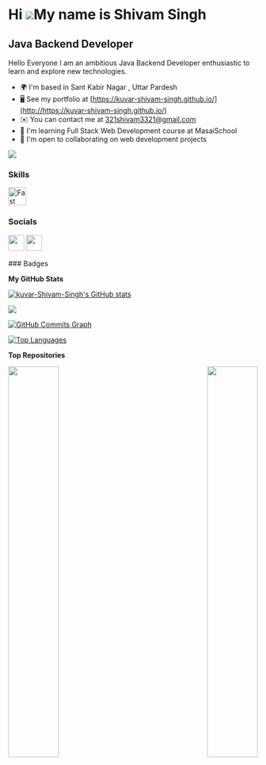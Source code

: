 # Hi ![](https://user-images.githubusercontent.com/18350557/176309783-0785949b-9127-417c-8b55-ab5a4333674e.gif)My name is Shivam Singh

## Java Backend Developer

Hello Everyone I am an ambitious Java Backend Developer enthusiastic to learn and explore new technologies.

- 🌍 I'm based in Sant Kabir Nagar , Uttar Pardesh
- 🖥️ See my portfolio at [https://kuvar-shivam-singh.github.io/](http://https://kuvar-shivam-singh.github.io/)
- ✉️ You can contact me at [321shivam3321@gmail.com](mailto:321shivam3321@gmail.com)
- 🧠 I'm learning Full Stack Web Development course at MasaiSchool
- 🤝 I'm open to collaborating on web development projects

<a href="https://www.github.com/kuvar-Shivam-Singh" target="_blank" rel="noreferrer"><img
src="https://img.shields.io/github/followers/kuvar-Shivam-Singh?logo=github&style=for-the-badge&color=0891b2&labelColor=1c1917" /></a>

### Skills

<p align="left">
<a href="https://fastapi.tiangolo.com/" target="_blank" rel="noreferrer"><img src="https://raw.githubusercontent.com/danielcranney/readme-generator/main/public/icons/skills/fastapi-colored.svg" width="36" height="36" alt="Fast API" /></a>
</p>

### Socials

<p align="left"> <a href="https://www.github.com/kuvar-Shivam-Singh" target="_blank" rel="noreferrer"><img src="https://raw.githubusercontent.com/danielcranney/readme-generator/main/public/icons/socials/github.svg" width="32" height="32" /></a> <a href="https://www.linkedin.com/in/shivam-singh" target="_blank" rel="noreferrer"><img src="https://raw.githubusercontent.com/danielcranney/readme-generator/main/public/icons/socials/linkedin.svg" width="32" height="32" /></a></p>
### Badges

<b>My GitHub Stats</b>

<a href="http://www.github.com/kuvar-Shivam-Singh"><img src="https://github-readme-stats.vercel.app/api?username=kuvar-Shivam-Singh&show_icons=true&hide=&count_private=true&title_color=0891b2&text_color=ffffff&icon_color=0891b2&bg_color=1c1917&hide_border=true&show_icons=true" alt="kuvar-Shivam-Singh's GitHub stats" /></a>

<a href="http://www.github.com/kuvar-Shivam-Singh"><img src="https://github-readme-streak-stats.herokuapp.com/?user=kuvar-Shivam-Singh&stroke=ffffff&background=1c1917&ring=0891b2&fire=0891b2&currStreakNum=ffffff&currStreakLabel=0891b2&sideNums=ffffff&sideLabels=ffffff&dates=ffffff&hide_border=true" /></a>

<a href="http://www.github.com/kuvar-Shivam-Singh"><img src="https://github-readme-activity-graph.cyclic.app/graph?username=kuvar-Shivam-Singh&bg_color=1c1917&color=ffffff&line=0891b2&point=ffffff&area_color=1c1917&area=true&hide_border=true&custom_title=GitHub%20Commits%20Graph" alt="GitHub Commits Graph" /></a>

<a href="https://github.com/kuvar-Shivam-Singh" align="left"><img src="https://github-readme-stats.vercel.app/api/top-langs/?username=kuvar-Shivam-Singh&langs_count=10&title_color=0891b2&text_color=ffffff&icon_color=0891b2&bg_color=1c1917&hide_border=true&locale=en&custom_title=Top%20%Languages" alt="Top Languages" /></a>

<b>Top Repositories</b>

<div width="100%" align="center"><a href="https://github.com/kuvar-Shivam-Singh/mean-pies-2806" align="left"><img align="left" width="45%" src="https://github-readme-stats.vercel.app/api/pin/?username=kuvar-Shivam-Singh&repo=mean-pies-2806&title_color=0891b2&text_color=ffffff&icon_color=0891b2&bg_color=1c1917&hide_border=true&locale=en" /></a><a href="https://github.com/kuvar-Shivam-Singh/honest-boat-2230" align="right"><img align="right" width="45%" src="https://github-readme-stats.vercel.app/api/pin/?username=kuvar-Shivam-Singh&repo=honest-boat-2230&title_color=0891b2&text_color=ffffff&icon_color=0891b2&bg_color=1c1917&hide_border=true&locale=en" /></a></div><br /><br /><br /><br /><br /><br /><br />
